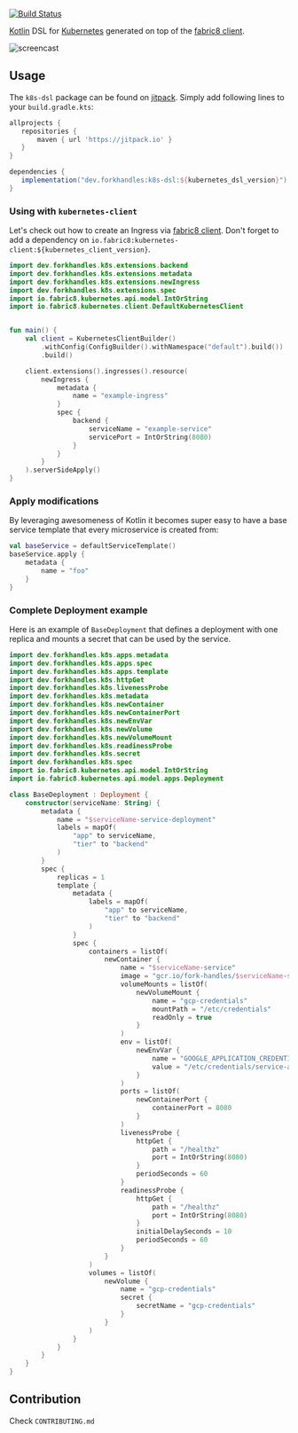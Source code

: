 [![Build Status](https://api.cirrus-ci.com/github/fork-handles/k8s-dsl.svg)](https://cirrus-ci.com/github/fork-handles/k8s-dsl)

[Kotlin](https://kotlinlang.org) DSL for [Kubernetes](https://kubernetes.io/) generated on top of
the [fabric8 client](https://github.com/fabric8io/kubernetes-client).

![screencast](demo.gif)

## Usage

The `k8s-dsl` package can be found on [jitpack](https://jitpack.io/#fkorotkov/k8s-kotlin-dsl).
Simply add following lines to your `build.gradle.kts`:

 ```groovy
allprojects {
    repositories {
        maven { url 'https://jitpack.io' }
    }
}

dependencies {
    implementation("dev.forkhandles:k8s-dsl:${kubernetes_dsl_version}")
}
```

### Using with `kubernetes-client`

Let's check out how to create an Ingress via [fabric8 client](https://github.com/fabric8io/kubernetes-client).
Don't forget to add a dependency on `io.fabric8:kubernetes-client:${kubernetes_client_version}`.

```kotlin
import dev.forkhandles.k8s.extensions.backend
import dev.forkhandles.k8s.extensions.metadata
import dev.forkhandles.k8s.extensions.newIngress
import dev.forkhandles.k8s.extensions.spec
import io.fabric8.kubernetes.api.model.IntOrString
import io.fabric8.kubernetes.client.DefaultKubernetesClient


fun main() {
    val client = KubernetesClientBuilder()
        .withConfig(ConfigBuilder().withNamespace("default").build())
        .build()

    client.extensions().ingresses().resource(
        newIngress {
            metadata {
                name = "example-ingress"
            }
            spec {
                backend {
                    serviceName = "example-service"
                    servicePort = IntOrString(8080)
                }
            }
        }
    ).serverSideApply()
}
```

### Apply modifications

By leveraging awesomeness of Kotlin it becomes super easy to have a base service template that every microservice
is created from:

```kotlin
val baseService = defaultServiceTemplate()
baseService.apply {
    metadata {
        name = "foo"
    }
}
```

### Complete Deployment example

Here is an example of `BaseDeployment` that defines a deployment with one replica and mounts a secret that can be used
by the service.

```kotlin
import dev.forkhandles.k8s.apps.metadata
import dev.forkhandles.k8s.apps.spec
import dev.forkhandles.k8s.apps.template
import dev.forkhandles.k8s.httpGet
import dev.forkhandles.k8s.livenessProbe
import dev.forkhandles.k8s.metadata
import dev.forkhandles.k8s.newContainer
import dev.forkhandles.k8s.newContainerPort
import dev.forkhandles.k8s.newEnvVar
import dev.forkhandles.k8s.newVolume
import dev.forkhandles.k8s.newVolumeMount
import dev.forkhandles.k8s.readinessProbe
import dev.forkhandles.k8s.secret
import dev.forkhandles.k8s.spec
import io.fabric8.kubernetes.api.model.IntOrString
import io.fabric8.kubernetes.api.model.apps.Deployment

class BaseDeployment : Deployment {
    constructor(serviceName: String) {
        metadata {
            name = "$serviceName-service-deployment"
            labels = mapOf(
                "app" to serviceName,
                "tier" to "backend"
            )
        }
        spec {
            replicas = 1
            template {
                metadata {
                    labels = mapOf(
                        "app" to serviceName,
                        "tier" to "backend"
                    )
                }
                spec {
                    containers = listOf(
                        newContainer {
                            name = "$serviceName-service"
                            image = "gcr.io/fork-handles/$serviceName-service:latest"
                            volumeMounts = listOf(
                                newVolumeMount {
                                    name = "gcp-credentials"
                                    mountPath = "/etc/credentials"
                                    readOnly = true
                                }
                            )
                            env = listOf(
                                newEnvVar {
                                    name = "GOOGLE_APPLICATION_CREDENTIALS"
                                    value = "/etc/credentials/service-account-credentials.json"
                                }
                            )
                            ports = listOf(
                                newContainerPort {
                                    containerPort = 8080
                                }
                            )
                            livenessProbe {
                                httpGet {
                                    path = "/healthz"
                                    port = IntOrString(8080)
                                }
                                periodSeconds = 60
                            }
                            readinessProbe {
                                httpGet {
                                    path = "/healthz"
                                    port = IntOrString(8080)
                                }
                                initialDelaySeconds = 10
                                periodSeconds = 60
                            }
                        }
                    )
                    volumes = listOf(
                        newVolume {
                            name = "gcp-credentials"
                            secret {
                                secretName = "gcp-credentials"
                            }
                        }
                    )
                }
            }
        }
    }
}
```

## Contribution

Check `CONTRIBUTING.md`
